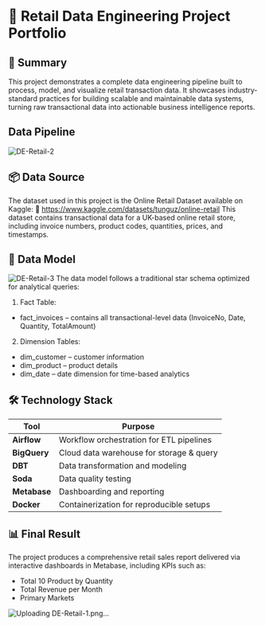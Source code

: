 # 🛒 Retail Data Engineering Project Portfolio
## 📌 Summary
This project demonstrates a complete data engineering pipeline built to process, model, and visualize retail transaction data. It showcases industry-standard practices for building scalable and maintainable data systems, turning raw transactional data into actionable business intelligence reports.
## Data Pipeline 
![DE-Retail-2](https://github.com/user-attachments/assets/ca9f2ced-a9b4-4b21-8880-be7578b3f3a8)


## 📦 Data Source
The dataset used in this project is the Online Retail Dataset available on Kaggle:
🔗 https://www.kaggle.com/datasets/tunguz/online-retail
This dataset contains transactional data for a UK-based online retail store, including invoice numbers, product codes, quantities, prices, and timestamps.

## 🧱 Data Model
![DE-Retail-3](https://github.com/user-attachments/assets/c0917094-2f28-4101-9f8a-6648e2a6c599)
The data model follows a traditional star schema optimized for analytical queries:
1. Fact Table:
* fact_invoices – contains all transactional-level data (InvoiceNo, Date, Quantity, TotalAmount)
2. Dimension Tables:
* dim_customer – customer information
* dim_product – product details
* dim_date – date dimension for time-based analytics

## 🛠 Technology Stack
| Tool         | Purpose                                  |
| ------------ | ---------------------------------------- |
| **Airflow**  | Workflow orchestration for ETL pipelines |
| **BigQuery** | Cloud data warehouse for storage & query |
| **DBT**      | Data transformation and modeling         |
| **Soda**     | Data quality testing                     |
| **Metabase** | Dashboarding and reporting               |
| **Docker**   | Containerization for reproducible setups |

## 📊 Final Result
The project produces a comprehensive retail sales report delivered via interactive dashboards in Metabase, including KPIs such as:
* Total 10 Product by Quantity
* Total Revenue per Month
* Primary Markets

![Uploading DE-Retail-1.png…]()

